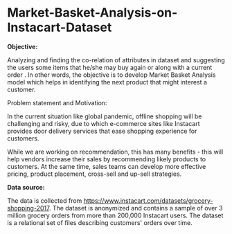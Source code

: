 # Market-Basket-Analysis-on-Instacart-Dataset

**Objective:**

Analyzing and finding the co-relation of attributes in dataset and suggesting the users some items that he/she may buy again or along with a current order . In other words, the objective is to develop Market Basket Analysis model which helps in identifying the next product that might interest a customer.

Problem statement and Motivation:

In the current situation like global pandemic, offline shopping will be challenging and risky, due to which e-commerce sites like Instacart provides door delivery services that ease shopping experience for customers.

While we are working on recommendation, this has many benefits - this will help vendors increase their sales by recommending likely products to customers. At the same time, sales teams can develop more effective pricing, product placement, cross-sell and up-sell strategies.

**Data source:**

The data is collected from https://www.instacart.com/datasets/grocery-shopping-2017. The dataset is anonymized and contains a sample of over 3 million grocery orders from more than 200,000 Instacart users. The dataset is a relational set of files describing customers' orders over time.


